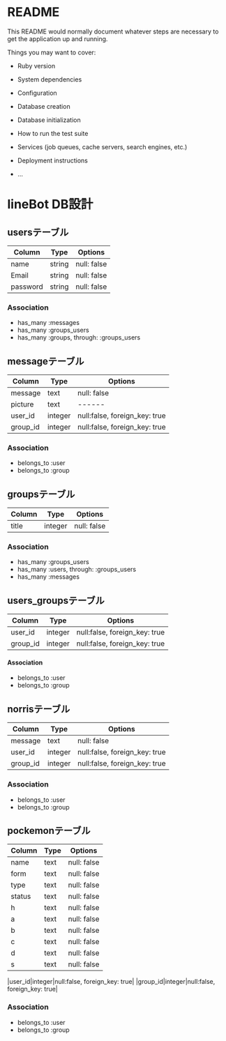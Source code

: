 # README

This README would normally document whatever steps are necessary to get the
application up and running.

Things you may want to cover:

* Ruby version

* System dependencies

* Configuration

* Database creation

* Database initialization

* How to run the test suite

* Services (job queues, cache servers, search engines, etc.)

* Deployment instructions

* ...

# lineBot DB設計
## usersテーブル
|Column|Type|Options|
|------|----|-------|
|name|string|null: false|
|Email|string|null: false|
|password|string|null: false|
### Association
- has_many :messages
- has_many :groups_users
- has_many :groups, through: :groups_users

## messageテーブル
|Column|Type|Options|
|------|----|-------|
|message|text|null: false|
|picture|text|------|
|user_id|integer|null:false, foreign_key: true|
|group_id|integer|null:false, foreign_key: true|
### Association
- belongs_to :user
- belongs_to :group

## groupsテーブル
|Column|Type|Options|
|------|----|-------|
|title|integer|null: false|

### Association
- has_many :groups_users
- has_many :users, through: :groups_users
- has_many :messages

## users_groupsテーブル
|Column|Type|Options|
|------|----|-------|
|user_id|integer|null:false, foreign_key: true|
|group_id|integer|null:false, foreign_key: true|

#### Association
- belongs_to :user
- belongs_to :group


## norrisテーブル
|Column|Type|Options|
|------|----|-------|
|message|text|null: false|
|user_id|integer|null:false, foreign_key: true|
|group_id|integer|null:false, foreign_key: true|
### Association
- belongs_to :user
- belongs_to :group

## pockemonテーブル
|Column|Type|Options|
|------|----|-------|
|name|text|null: false|
|form|text|null: false|
|type|text|null: false|
|status|text|null: false|
|h|text|null: false| HP
|a|text|null: false| アタック
|b|text|null: false| 防御
|c|text|null: false| とくこう
|d|text|null: false| とくぼう
|s|text|null: false| 素早さ

|user_id|integer|null:false, foreign_key: true|
|group_id|integer|null:false, foreign_key: true|
### Association
- belongs_to :user
- belongs_to :group
